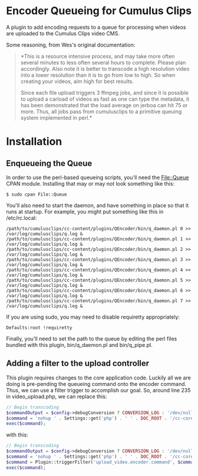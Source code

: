 # Encoder Queueing for Cumulus Clips

A plugin to add encoding requests to a queue for processing when videos are uploaded to the Cumulus Clips video CMS.

Some reasoning, from Wes's original documentation:  

>  *This is a resource intensive process, and may take more often several minutes to less often several hours to complete. Please plan accordingly. Also note it is better to transcode a high resolution video into a lower resolution than it is to go from low to high. So when creating your videos, aim high for best results.
>  
>   Since each file upload triggers 3 ffmpeg jobs, and since it is possible to upload a carload of videos as fast as one can type the metadata, it has been demonstrated that the load average on jerboa can hit 75 or more. Thus, all jobs pass from cumulusclips to a primitive queuing system implemented in perl.*


# Installation

## Enqueueing the Queue

In order to use the perl-based queueing scripts, you'll need the [File::Queue](https://metacpan.org/pod/distribution/File-Queue/lib/File/Queue.pod) CPAN module. Installing that may or may not look something like this:

```shell-script
$ sudo cpan File::Queue
```

You'll also need to start the daemon, and have something in place so that it runs at startup. For example, you might put something like this in /etc/rc.local:

```openrc
/path/to/cumulusclips/cc-content/plugins/QEncoder/bin/q_daemon.pl 0 >> /var/log/cumulusclips/q.log &
/path/to/cumulusclips/cc-content/plugins/QEncoder/bin/q_daemon.pl 1 >> /var/log/cumulusclips/q.log &
/path/to/cumulusclips/cc-content/plugins/QEncoder/bin/q_daemon.pl 2 >> /var/log/cumulusclips/q.log &
/path/to/cumulusclips/cc-content/plugins/QEncoder/bin/q_daemon.pl 3 >> /var/log/cumulusclips/q.log &
/path/to/cumulusclips/cc-content/plugins/QEncoder/bin/q_daemon.pl 4 >> /var/log/cumulusclips/q.log &
/path/to/cumulusclips/cc-content/plugins/QEncoder/bin/q_daemon.pl 5 >> /var/log/cumulusclips/q.log &
/path/to/cumulusclips/cc-content/plugins/QEncoder/bin/q_daemon.pl 6 >> /var/log/cumulusclips/q.log &
/path/to/cumulusclips/cc-content/plugins/QEncoder/bin/q_daemon.pl 7 >> /var/log/cumulusclips/q.log &
```

If you are using sudo, you may need to disable requiretty appropriately:

```
Defaults:root !requiretty
```

Finally, you'll need to set the path to the queue by editing the perl files bundled with this plugin, bin/q_daemon.pl and bin/q_pipe.pl.

## Adding a filter to the upload controller

This plugin requires changes to the core application code.  Luckily all we are doing is pre-pending the queueing command onto the encoder command. Thus, we can use a filter trigger to accomplish our goal. So, around line 235 in video_upload.php, we can replace this:

```php
// Begin transcoding
$commandOutput = $config->debugConversion ? CONVERSION_LOG : '/dev/null';
$command = 'nohup ' . Settings::get('php') . ' ' . DOC_ROOT . '/cc-core/system/encode.php --video="' . $videoId . '" >> ' .  $commandOutput . ' 2>&1 &';
exec($command);
```

with this:

```php
// Begin transcoding
$commandOutput = $config->debugConversion ? CONVERSION_LOG : '/dev/null';
$command = 'nohup ' . Settings::get('php') . ' ' . DOC_ROOT . '/cc-core/system/encode.php --video="' . $videoId . '" >> ' .  $commandOutput . ' 2>&1 &';
$command = Plugin::triggerFilter('upload_video.encoder.command', $command); 
exec($command);
```

